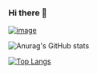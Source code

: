 
### Hi there 👋
[![image](https://img.shields.io/badge/Telegram-2CA5E0?style=for-the-badge&logo=telegram&logoColor=white)](google.com)

![Anurag's GitHub stats](https://github-readme-stats.vercel.app/api?username=itpavelkozlov&count_private=true&show_icons=true)

[![Top Langs](https://github-readme-stats.vercel.app/api/top-langs/?username=itpavelkozlov)](https://github.com/anuraghazra/github-readme-stats)



<!--
**itpavelkozlov/itpavelkozlov** is a ✨ _special_ ✨ repository because its `README.md` (this file) appears on your GitHub profile.

Here are some ideas to get you started:

- 🔭 I’m currently working on ...
- 🌱 I’m currently learning ...
- 👯 I’m looking to collaborate on ...
- 🤔 I’m looking for help with ...
- 💬 Ask me about ...
- 📫 How to reach me: ...
- 😄 Pronouns: ...
- ⚡ Fun fact: ...
-->
